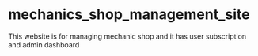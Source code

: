 # mechanics_shop_management_site
This website is for managing mechanic shop and it has user subscription and admin dashboard 
